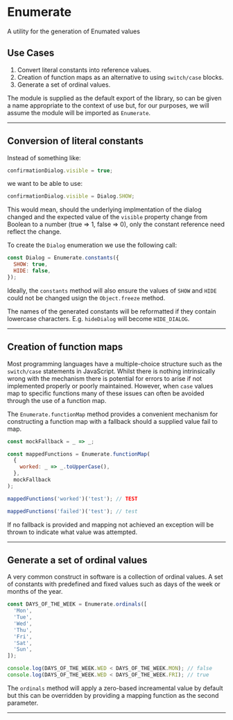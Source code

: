 # Enumerate

A utility for the generation of Enumated values

## Use Cases

1. Convert literal constants into reference values.
2. Creation of function maps as an alternative to using `switch/case` blocks.
3. Generate a set of ordinal values.

The module is supplied as the default export of the library, so can be given a name appropriate to the context of use but, for our purposes, we will assume the module will be imported as `Enumerate`.

---

## Conversion of literal constants

Instead of something like:

```js
confirmationDialog.visible = true;
```

we want to be able to use:

```js
confirmationDialog.visible = Dialog.SHOW;
```

This would mean, should the underlying implmentation of the dialog changed and the expected value of the `visible` property change from Boolean to a number (true => 1, false => 0), only the constant reference need reflect the change.

To create the `Dialog` enumeration we use the following call:

```js
const Dialog = Enumerate.constants({
  SHOW: true,
  HIDE: false,
});
```

Ideally, the `constants` method will also ensure the values of `SHOW` and `HIDE` could not be changed usign the `Object.freeze` method.

The names of the generated constants will be reformatted if they contain lowercase characters. E.g. `hideDialog` will become `HIDE_DIALOG`.

---

## Creation of function maps

Most programming languages have a multiple-choice structure such as the `switch/case` statements in JavaScript. Whilst there is nothing intrinsically wrong with the mechanism there is potential for errors to arise if not implemented properly or poorly maintained. However, when `case` values map to specific functions many of these issues can often be avoided through the use of a function map.

The `Enumerate.functionMap` method provides a convenient mechanism for constructing a function map with a fallback should a supplied value fail to map.

```js
const mockFallback = _ => _;

const mappedFunctions = Enumerate.functionMap(
  {
    worked: _ => _.toUpperCase(),
  },
  mockFallback
);

mappedFunctions('worked')('test'); // TEST

mappedFunctions('failed')('test'); // test
```

If no fallback is provided and mapping not achieved an exception will be thrown to indicate what value was attempted.

---

## Generate a set of ordinal values

A very common construct in software is a collection of ordinal values. A set of constants with predefined and fixed values such as days of the week or months of the year.

```js
const DAYS_OF_THE_WEEK = Enumerate.ordinals([
  'Mon',
  'Tue',
  'Wed',
  'Thu',
  'Fri',
  'Sat',
  'Sun',
]);

console.log(DAYS_OF_THE_WEEK.WED < DAYS_OF_THE_WEEK.MON); // false
console.log(DAYS_OF_THE_WEEK.WED < DAYS_OF_THE_WEEK.FRI); // true
```

The `ordinals` method will apply a zero-based increamental value by default but this can be overridden by providing a mapping function as the second parameter.

---
